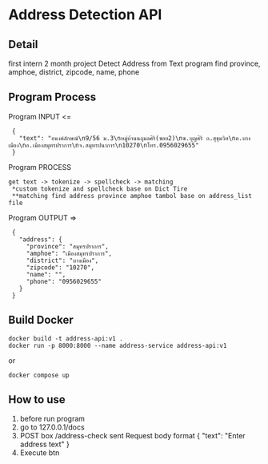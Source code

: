 # Address Detection API

## Detail 
 first intern 2 month project
 Detect Address from Text
 program find province, amphoe, district, zipcode, name, phone

## Program Process 
 Program INPUT <= 
 ``` 
  {
    "text": "อนงค์ลักษณ์\n9/56 ม.3\nหมู่บ้านนฤมลศิริ(ซอย2)\nซ.บุญศิริ ถ.สุขุมวิท\nต.บางเมือง\nอ.เมืองสมุทรปราการ\nจ.สมุทรปนาการ\n10270\nโทร.0956029655"
  }  
 ```

 Program PROCESS 
 ``` 
 get text -> tokenize -> spellcheck -> matching
  *custom tokenize and spellcheck base on Dict Tire 
  **matching find address province amphoe tambol base on address_list file 
 ```  
 Program OUTPUT =>
 ``` 
  {
    "address": {
      "province": "สมุทรปราการ",
      "amphoe": "เมืองสมุทรปราการ",
      "district": "บางเมือง",
      "zipcode": "10270",
      "name": "",
      "phone": "0956029655"
    }
  }  
 ```

## Build Docker
 ``` 
 docker build -t address-api:v1 .
 docker run -p 8000:8000 --name address-service address-api:v1 
 ```
 or
 ``` 
 docker compose up 
 ```  

## How to use
 1. before run program
 2. go to 127.0.0.1/docs
 3. POST box /address-check
    sent Request body format
    { "text": "Enter address text" }
 4. Execute btn

